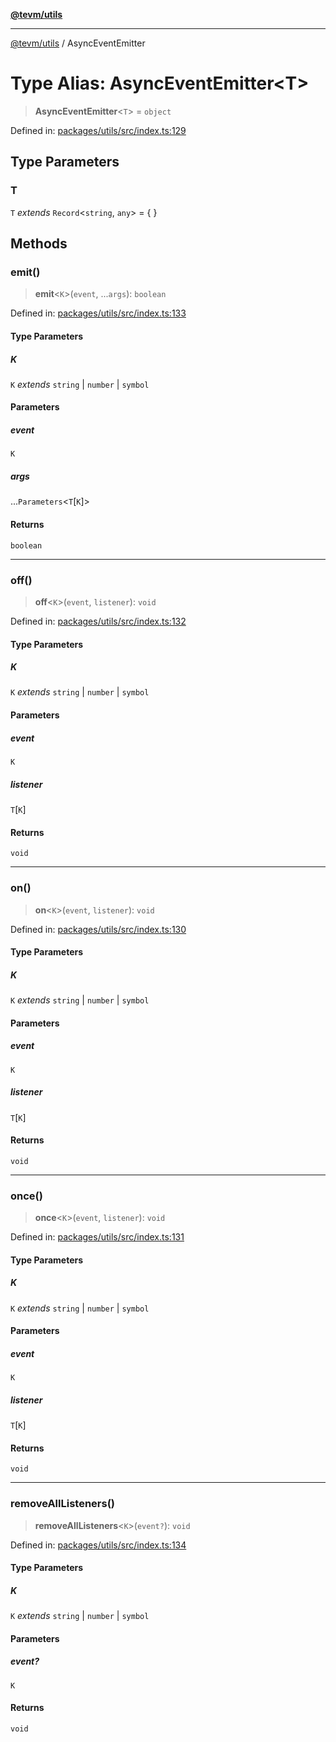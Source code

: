 [**@tevm/utils**](../README.md)

***

[@tevm/utils](../globals.md) / AsyncEventEmitter

# Type Alias: AsyncEventEmitter\<T\>

> **AsyncEventEmitter**\<`T`\> = `object`

Defined in: [packages/utils/src/index.ts:129](https://github.com/evmts/tevm-monorepo/blob/main/packages/utils/src/index.ts#L129)

## Type Parameters

### T

`T` *extends* `Record`\<`string`, `any`\> = \{ \}

## Methods

### emit()

> **emit**\<`K`\>(`event`, ...`args`): `boolean`

Defined in: [packages/utils/src/index.ts:133](https://github.com/evmts/tevm-monorepo/blob/main/packages/utils/src/index.ts#L133)

#### Type Parameters

##### K

`K` *extends* `string` \| `number` \| `symbol`

#### Parameters

##### event

`K`

##### args

...`Parameters`\<`T`\[`K`\]\>

#### Returns

`boolean`

***

### off()

> **off**\<`K`\>(`event`, `listener`): `void`

Defined in: [packages/utils/src/index.ts:132](https://github.com/evmts/tevm-monorepo/blob/main/packages/utils/src/index.ts#L132)

#### Type Parameters

##### K

`K` *extends* `string` \| `number` \| `symbol`

#### Parameters

##### event

`K`

##### listener

`T`\[`K`\]

#### Returns

`void`

***

### on()

> **on**\<`K`\>(`event`, `listener`): `void`

Defined in: [packages/utils/src/index.ts:130](https://github.com/evmts/tevm-monorepo/blob/main/packages/utils/src/index.ts#L130)

#### Type Parameters

##### K

`K` *extends* `string` \| `number` \| `symbol`

#### Parameters

##### event

`K`

##### listener

`T`\[`K`\]

#### Returns

`void`

***

### once()

> **once**\<`K`\>(`event`, `listener`): `void`

Defined in: [packages/utils/src/index.ts:131](https://github.com/evmts/tevm-monorepo/blob/main/packages/utils/src/index.ts#L131)

#### Type Parameters

##### K

`K` *extends* `string` \| `number` \| `symbol`

#### Parameters

##### event

`K`

##### listener

`T`\[`K`\]

#### Returns

`void`

***

### removeAllListeners()

> **removeAllListeners**\<`K`\>(`event?`): `void`

Defined in: [packages/utils/src/index.ts:134](https://github.com/evmts/tevm-monorepo/blob/main/packages/utils/src/index.ts#L134)

#### Type Parameters

##### K

`K` *extends* `string` \| `number` \| `symbol`

#### Parameters

##### event?

`K`

#### Returns

`void`
